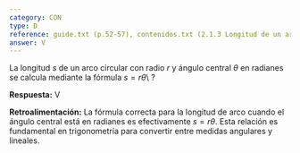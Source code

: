 ```yaml
---
category: CON
type: D  
reference: guide.txt (p.52-57), contenidos.txt (2.1.3 Longitud de un arco de circunferencia)
answer: V
---
```


La longitud $s$ de un arco circular con radio $r$ y ángulo central $\theta$ en radianes se calcula mediante la fórmula $s = r\theta$\ ?

**Respuesta:** V

**Retroalimentación:**
La fórmula correcta para la longitud de arco cuando el ángulo central está en radianes es efectivamente $s = r\theta$. Esta relación es fundamental en trigonometría para convertir entre medidas angulares y lineales.